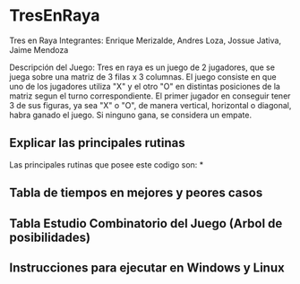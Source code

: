 # TresEnRaya
Tres en Raya 
Integrantes: Enrique Merizalde, Andres Loza, Jossue Jativa, Jaime Mendoza

Descripción del Juego:
Tres en raya es un juego de 2 jugadores, que se juega sobre una matriz de 3 filas x 3 columnas. El juego consiste en que uno de los jugadores utiliza "X" y el otro "O" en distintas posiciones de la matriz segun el turno correspondiente. El primer jugador en conseguir tener 3 de sus figuras, ya sea "X" o "O", de manera vertical, horizontal o diagonal, habra ganado el juego. Si ninguno gana, se considera un empate. 

## Explicar las principales rutinas 
Las principales rutinas que posee este codigo son: 
* 


## Tabla de tiempos en mejores y peores casos




## Tabla Estudio Combinatorio del Juego (Arbol de posibilidades)

## Instrucciones para ejecutar en Windows y Linux  




